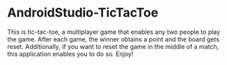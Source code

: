 # AndroidStudio-TicTacToe
This is tic-tac-toe, a multiplayer game that enables any two people to play the game. After each game, the winner obtains a point and 
the board gets reset. Additionally, if you want to reset the game in the middle of a match, this application enables you to do so. Enjoy!
